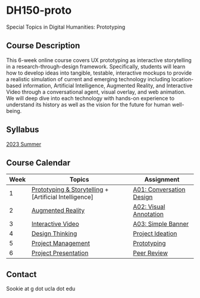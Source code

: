 # DH150-proto
Special Topics in Digital Humanities: Prototyping

## Course Description
This 6-week online course covers UX prototyping as interactive storytelling in a research-through-design framework. Specifically, students will learn how to develop ideas into tangible, testable, interactive mockups to provide a realistic simulation of current and emerging technology including location-based information, Artificial Intelligence, Augmented Reality, and Interactive Video through a conversational agent, visual overlay, and web animation. We will deep dive into each technology with hands-on experience to understand its history as well as the vision for the future for human well-being.

## Syllabus
[2023 Summer](https://docs.google.com/document/d/1JhO6vuZM6y4nssCSYytnG5FyDxx3pDD96jZlVJwy9J0/edit?usp=sharing)

## Course Calendar
Week    |       Topics    |   Assignment 
--------|----------------------------------------------|------------------------
1       | [Prototyping & Storytelling](#) + [Artificial Intelligence] | [A01: Conversation Design](#)
2       | [Augmented Reality](#) | [A02: Visual Annotation](#)
3       | [Interactive Video](#) | [A03: Simple Banner](#)
4       | [Design Thinking](#) | [Project Ideation](#) 
5       | [Project Management](#) | [Prototyping](#)
6       | [Project Presentation](#)  | [Peer Review](#)



## Contact
Sookie at g dot ucla dot edu


